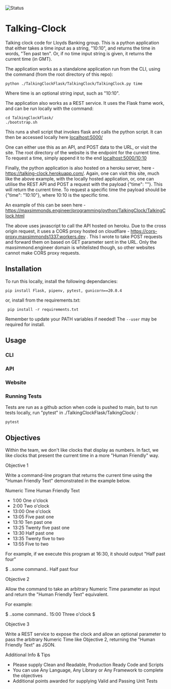 
![Status](https://github.com/maxsimmonds1337/Talking-Clock/actions/workflows/python-app.yml/badge.svg?event=push)

# Talking-Clock
Talking clock code for Lloyds Banking group. This is a python application that either takes a time input as a string, "10:10", and returns the time in words, "Ten past ten". Or, if no time input string is given, it returns the current time (in GMT).

The application works as a standalone application run from the CLI, using the command (from the root directory of this repo):

```
python ./TalkingClockFlask/TalkingClock/TalkingClock.py time
```
Where time is an optional string input, such as "10:10".

The application also works as a REST service. It uses the Flask frame work, and can be run locally with the command:

```
cd TalkingClockFlask/
./bootstrap.sh
```

This runs a shell script that invokes flask and calls the python script. It can then be accessed locally here <a href = "localhost:/5000">localhost:5000/</a>

One can either use this as an API, and POST data to the URL, or visit the site. The root directory of the website is the endpoint for the current time. To request a time, simply append it to the end <a href = "localhost:5000/10:10">localhost:5000/10:10</a>

Finally, the python application is also hosted on a heroku server, here - <a href = "https://talking-clock.herokuapp.com/">https://talking-clock.herokuapp.com/</a>. Again, one can visit this site, much like the above example, with the locally hosted application, or, one can utilise the REST API and POST a request with the payload {"time": ""}. This will return the current time. To request a specific time the payload should be {"time": "10:10"}, where 10:10 is the specific time.

An example of this can be seen here - <a href = "https://maxsimmonds.engineer/programming/python/TalkingClock/TalkingClock.html"> https://maxsimmonds.engineer/programming/python/TalkingClock/TalkingClock.html </a>

The above uses javascript to call the API hosted on heroku. Due to the cross origin request, it uses a CORS proxy hosted on cloudflare - <a href = "https://cors-proxy.maxsimmonds1337.workers.dev"> https://cors-proxy.maxsimmonds1337.workers.dev </a>. This I wrote to take POST requests and forward them on based on GET parameter sent in the URL. Only the maxsimmond.engineer domain is whitelisted though, so other websites cannot make CORS proxy requests.

## Installation

To run this locally, install the following dependancies:

```
pip install Flask, pipenv, pytest, gunicorn==20.0.4
```

or, install from the requirements.txt:

```
 pip install -r requirements.txt
 ```

Remember to update your PATH variables if needed! The ``` --user ``` may be required for install.

## Usage

### CLI

### API

### Website

### Running Tests

Tests are run as a github action when code is pushed to main, but to run tests locally, run "pytest" in ./TalkingClockFlask/TalkingClock/ :
```
pytest
```

## Objectives 

Within the team, we don't like clocks that display as numbers. In fact, we like clocks that present the current time in a more "Human Friendly" way.

Objective 1

Write a command-line program that returns the current time using the "Human Friendly Text" demonstrated in the example below.

 

Numeric Time Human Friendly Text

 

- 1:00 One o'clock
- 2:00 Two o'clock
- 13:00 One o'clock
- 13:05 Five past one
- 13:10 Ten past one
- 13:25 Twenty five past one
- 13:30 Half past one
- 13:35 Twenty five to two
- 13:55 Five to two
 

For example, if we execute this program at 16:30, it should output "Half past four"

 

$ ..some command..
Half past four

Objective 2

Allow the command to take an arbitrary Numeric Time parameter as input and return the "Human Friendly Text" equivalent.

For example:

$ ..some command.. 15:00
Three o'clock
$

Objective 3

Write a REST service to expose the clock and allow an optional parameter to pass the arbitrary Numeric Time like Objective 2, returning the "Human Friendly Text" as JSON.

Additional Info & Tips

- Please supply Clean and Readable, Production Ready Code and Scripts
- You can use Any Language, Any Library or Any Framework to complete the objectives
- Additional points awarded for supplying Valid and Passing Unit Tests
